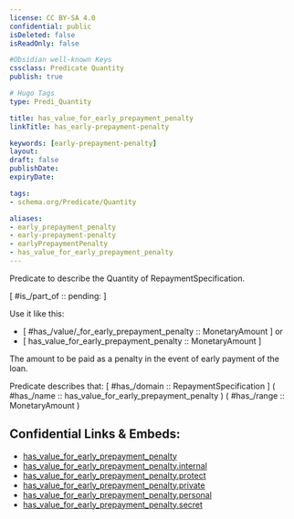 ```yaml
---
license: CC BY-SA 4.0
confidential: public
isDeleted: false
isReadOnly: false

#Obsidian well-known Keys
cssclass: Predicate Quantity
publish: true

# Hugo Tags
type: Predi_Quantity

title: has_value_for_early_prepayment_penalty
linkTitle: has_early-prepayment-penalty

keywords: [early-prepayment-penalty]
layout: 
draft: false
publishDate:
expiryDate: 

tags:
- schema.org/Predicate/Quantity

aliases:
- early_prepayment_penalty
- early-prepayment-penalty
- earlyPrepaymentPenalty
- has_value_for_early_prepayment_penalty
---
```


Predicate to describe the Quantity of RepaymentSpecification.

[ #is_/part_of :: pending: ]

Use it like this: 
- [ #has_/value/_for_early_prepayment_penalty :: MonetaryAmount ] or 
- [ has_value_for_early_prepayment_penalty :: MonetaryAmount ] 

The amount to be paid as a penalty in the event of early payment of the loan.

Predicate describes that: 
[ #has_/domain  :: RepaymentSpecification ]
( #has_/name :: has_value_for_early_prepayment_penalty )
( #has_/range :: MonetaryAmount )



## Confidential Links & Embeds: 
- [has_value_for_early_prepayment_penalty](../../../../_public/schema.org/Predicate/Quantities/has_value_for_early_prepayment_penalty.md) 
- [has_value_for_early_prepayment_penalty.internal](../../../../_internal/schema.org/Predicate/Quantities/has_value_for_early_prepayment_penalty.internal.md) 
- [has_value_for_early_prepayment_penalty.protect](../../../../_protect/schema.org/Predicate/Quantities/has_value_for_early_prepayment_penalty.protect.md) 
- [has_value_for_early_prepayment_penalty.private](../../../../_private/schema.org/Predicate/Quantities/has_value_for_early_prepayment_penalty.private.md) 
- [has_value_for_early_prepayment_penalty.personal](../../../../_personal/schema.org/Predicate/Quantities/has_value_for_early_prepayment_penalty.personal.md) 
- [has_value_for_early_prepayment_penalty.secret](../../../../_secret/schema.org/Predicate/Quantities/has_value_for_early_prepayment_penalty.secret.md) 
